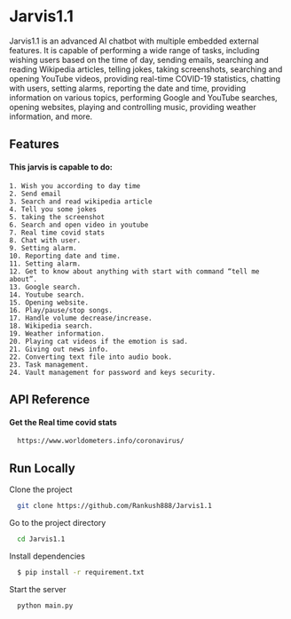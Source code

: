 # Jarvis1.1
Jarvis1.1 is an advanced AI chatbot with multiple embedded external features. It is capable of performing a wide range of tasks, including wishing users based on the time of day, sending emails, searching and reading Wikipedia articles, telling jokes, taking screenshots, searching and opening YouTube videos, providing real-time COVID-19 statistics, chatting with users, setting alarms, reporting the date and time, providing information on various topics, performing Google and YouTube searches, opening websites, playing and controlling music, providing weather information, and more.
## Features

 #### This jarvis is capable to do:
 
    1. Wish you according to day time 
    2. Send email
    3. Search and read wikipedia article
    4. Tell you some jokes
    5. taking the screenshot
    6. Search and open video in youtube
    7. Real time covid stats
    8. Chat with user.
    9. Setting alarm.
    10. Reporting date and time.
    11. Setting alarm.
    12. Get to know about anything with start with command “tell me about”.
    13. Google search.
    14. Youtube search.
    15. Opening website.
    16. Play/pause/stop songs.
    17. Handle volume decrease/increase.
    18. Wikipedia search.
    19. Weather information.
    20. Playing cat videos if the emotion is sad.
    21. Giving out news info.
    22. Converting text file into audio book.
    23. Task management.
    24. Vault management for password and keys security.




## API Reference

#### Get the Real time covid stats


```http
  https://www.worldometers.info/coronavirus/
```


## Run Locally

Clone the project

```bash
  git clone https://github.com/Rankush888/Jarvis1.1
```

Go to the project directory

```bash
  cd Jarvis1.1
```

Install dependencies

```bash
  $ pip install -r requirement.txt
```

Start the server

```bash
  python main.py
```
